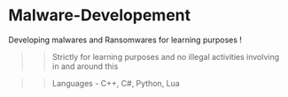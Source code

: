 # Malware-Developement
Developing malwares and Ransomwares for learning purposes !

>> Strictly for learning purposes and no illegal activities involving in and around this

>> Languages - C++, C#, Python, Lua 
